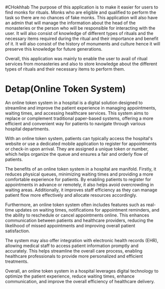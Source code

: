 #CHokhhab
The purpose of this application is to make it easier for users to find monks for
rituals. Monks who are eligible and qualified to perform the task so there are no
chances of fake monks. This application will also have an admin that will manage the
information about the head of the monasteries or the person who will be responsible
for interacting with the user. It will also consist of knowledge of different types of rituals
and the necessary items required during the ritual and their importance and benefit of
it. It will also consist of the history of monuments and culture hence it will preserve this knowledge for future generations. 

Overall, this application was mainly to enable the user to avail of ritual services from monasteries
and also to store knowledge about the different types of rituals and their necessary
items to perform them. 
# Detap(Online Token System)
An online token system in a hospital is a digital solution designed to streamline and improve the patient experience in managing appointments, waiting times, and accessing healthcare services. This system aims to replace or complement traditional paper-based systems, offering a more efficient and convenient way for patients to navigate through various hospital departments.

With an online token system, patients can typically access the hospital's website or use a dedicated mobile application to register for appointments or check-in upon arrival. They are assigned a unique token or number, which helps organize the queue and ensures a fair and orderly flow of patients.

The benefits of an online token system in a hospital are manifold. Firstly, it reduces physical queues, minimizing waiting times and providing a more comfortable experience for patients. By enabling patients to register for appointments in advance or remotely, it also helps avoid overcrowding in waiting areas. Additionally, it improves staff efficiency as they can manage patient flow more effectively and allocate resources accordingly.

Furthermore, an online token system often includes features such as real-time updates on waiting times, notifications for appointment reminders, and the ability to reschedule or cancel appointments online. This enhances communication between patients and healthcare providers, reducing the likelihood of missed appointments and improving overall patient satisfaction.

The system may also offer integration with electronic health records (EHR), allowing medical staff to access patient information promptly and accurately. This helps streamline the overall care process, enabling healthcare professionals to provide more personalized and efficient treatments.

Overall, an online token system in a hospital leverages digital technology to optimize the patient experience, reduce waiting times, enhance communication, and improve the overall efficiency of healthcare delivery.
